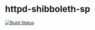 # httpd-shibboleth-sp

[![Build Status](https://travis-ci.org/tannevaled/httpd-shibboleth-sp.svg?branch=master)](https://travis-ci.org/tannevaled/httpd-shibboleth-sp)
